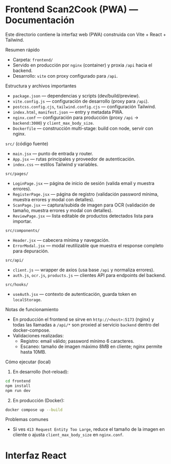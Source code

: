 # Frontend Scan2Cook (PWA) — Documentación

Este directorio contiene la interfaz web (PWA) construida con Vite + React + Tailwind.

Resumen rápido
- Carpeta: `frontend/`
- Servido en producción por `nginx` (container) y proxia `/api` hacia el backend.
- Desarrollo: `vite` con proxy configurado para `/api`.

Estructura y archivos importantes

- `package.json` — dependencias y scripts (dev/build/preview).
- `vite.config.js` — configuración de desarrollo (proxy para `/api`).
- `postcss.config.cjs`, `tailwind.config.cjs` — configuración Tailwind.
- `index.html`, `manifest.json` — entry y metadata PWA.
- `nginx.conf` — configuración para producción (proxy `/api` → `backend:3000`) y `client_max_body_size`.
- `Dockerfile` — construcción multi-stage: build con node, servir con nginx.

`src/` (código fuente)
- `main.jsx` — punto de entrada y router.
- `App.jsx` — rutas principales y proveedor de autenticación.
- `index.css` — estilos Tailwind y variables.

`src/pages/`
- `LoginPage.jsx` — página de inicio de sesión (valida email y muestra errores).
- `RegisterPage.jsx` — página de registro (validación password mínima, muestra errores y modal con detalles).
- `ScanPage.jsx` — captura/subida de imagen para OCR (validación de tamaño, muestra errores y modal con detalles).
- `ReviewPage.jsx` — lista editable de productos detectados lista para importar.

`src/components/`
- `Header.jsx` — cabecera mínima y navegación.
- `ErrorModal.jsx` — modal reutilizable que muestra el response completo para depuración.

`src/api/`
- `client.js` — wrapper de axios (usa base `/api` y normaliza errores).
- `auth.js`, `ocr.js`, `products.js` — clientes API para endpoints del backend.

`src/hooks/`
- `useAuth.jsx` — contexto de autenticación, guarda token en `localStorage`.

Notas de funcionamiento
- En producción el frontend se sirve en `http://<host>:5173` (nginx) y todas las llamadas a `/api/*` son proxied al servicio `backend` dentro del docker-compose.
- Validaciones realizadas:
	- Registro: email válido; password mínimo 6 caracteres.
	- Escaneo: tamaño de imagen máximo 8MB en cliente; nginx permite hasta 10MB.

Cómo ejecutar (local)
1. En desarrollo (hot-reload):
```bash
cd frontend
npm install
npm run dev
```

2. En producción (Docker):
```bash
docker compose up --build
```

Problemas comunes
- Si ves `413 Request Entity Too Large`, reduce el tamaño de la imagen en cliente o ajusta `client_max_body_size` en `nginx.conf`.

# Interfaz React
